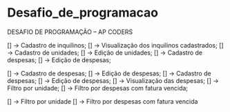 # Desafio_de_programacao
 DESAFIO DE PROGRAMAÇÃO – AP CODERS

[] -> Cadastro de inquilinos;
[] -> Visualização dos inquilinos cadastrados;
[] -> Cadastro de unidades;
[] -> Edição de unidades;
[] -> Cadastro de despesas;
[] -> Edição de despesas;

[] -> Cadastro de despesas;
[] -> Edição de despesas;
[] -> Cadastro de despesas;
[] -> Edição de despesas;
[] -> Visualização das despesas;
[] -> Filtro por unidade;
[] -> Filtro por despesas com fatura vencida;

[] -> Filtro por unidade
[] -> Filtro por despesas com fatura vencida


